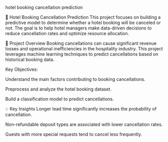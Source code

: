 hotel booking cancellation prediction

🏨 Hotel Booking Cancellation Prediction
This project focuses on building a predictive model to determine whether a hotel booking will be canceled or not. The goal is to help hotel managers make data-driven decisions to reduce cancellation rates and optimize resource allocation.

📌 Project Overview
Booking cancellations can cause significant revenue losses and operational inefficiencies in the hospitality industry. This project leverages machine learning techniques to predict cancellations based on historical booking data.

Key Objectives:

Understand the main factors contributing to booking cancellations.

Preprocess and analyze the hotel booking dataset.

Build a classification model to predict cancellations.

💡 Key Insights
Longer lead time significantly increases the probability of cancellation.

Non-refundable deposit types are associated with lower cancellation rates.

Guests with more special requests tend to cancel less frequently.
